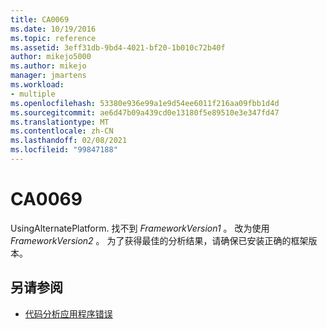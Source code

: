 ```yaml
---
title: CA0069
ms.date: 10/19/2016
ms.topic: reference
ms.assetid: 3eff31db-9bd4-4021-bf20-1b010c72b40f
author: mikejo5000
ms.author: mikejo
manager: jmartens
ms.workload:
- multiple
ms.openlocfilehash: 53380e936e99a1e9d54ee6011f216aa09fbb1d4d
ms.sourcegitcommit: ae6d47b09a439cd0e13180f5e89510e3e347fd47
ms.translationtype: MT
ms.contentlocale: zh-CN
ms.lasthandoff: 02/08/2021
ms.locfileid: "99847188"
---
```

# <a name="ca0069"></a>CA0069

UsingAlternatePlatform. 找不到 *FrameworkVersion1* 。 改为使用 *FrameworkVersion2* 。 为了获得最佳的分析结果，请确保已安装正确的框架版本。

## <a name="see-also"></a>另请参阅

- [代码分析应用程序错误](../code-quality/code-analysis-application-errors.md)

